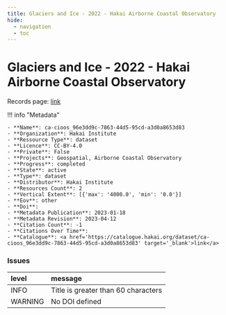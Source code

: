 ```yaml
---
title: Glaciers and Ice - 2022 - Hakai Airborne Coastal Observatory
hide:
  - navigation
  - toc
---
```


# Glaciers and Ice - 2022 - Hakai Airborne Coastal Observatory

Records page: <a href='https://catalogue.hakai.org/dataset/ca-cioos_96e3dd9c-7863-44d5-95cd-a3d0a8653d83' target='_blank'>link</a>

<div id='map'></div>

!!! info "Metadata"
    
    - **Name**: ca-cioos_96e3dd9c-7863-44d5-95cd-a3d0a8653d83 
    - **Organization**: Hakai Institute 
    - **Ressource Type**: dataset 
    - **Licence**: CC-BY-4.0 
    - **Private**: False 
    - **Projects**: Geospatial, Airborne Coastal Observatory 
    - **Progress**: completed 
    - **State**: active 
    - **Type**: dataset 
    - **Distributor**: Hakai Institute 
    - **Resources Count**: 2 
    - **Vertical Extent**: [{'max': '4000.0', 'min': '0.0'}] 
    - **Eov**: other 
    - **Doi**:  
    - **Metadata Publication**: 2023-01-18 
    - **Metadata Revision**: 2023-04-12 
    - **Citation Count**: -1 
    - **Citations Over Time**:  
    - **Catalogue**: <a href='https://catalogue.hakai.org/dataset/ca-cioos_96e3dd9c-7863-44d5-95cd-a3d0a8653d83' target='_blank'>link</a> 

### Issues

| level   | message                             |
|:--------|:------------------------------------|
| INFO    | Title is greater than 60 characters |
| WARNING | No DOI defined                      |

<script>
   document.addEventListener("DOMContentLoaded", function() {
    var map = L.map('map').setView([51.505, -125.09], 5);
    L.tileLayer('https://tile.openstreetmap.org/{z}/{x}/{y}.png', {
        maxZoom: 19,
        attribution: '&copy; <a href="http://www.openstreetmap.org/copyright">OpenStreetMap</a>'
    }).addTo(map);
    var geojsonFeature = {
        "type": "Feature",
        "properties": {
            "name" : "Glaciers and Ice - 2022 - Hakai Airborne Coastal Observatory"
        },
        "geometry": {'type': 'Polygon', 'coordinates': [[[-127.8, 48.1], [-113.1, 48.1], [-113.1, 56.61], [-127.8, 56.61], [-127.8, 48.1]]]}
    }
    L.geoJSON(geojsonFeature).addTo(map);
   })
</script>